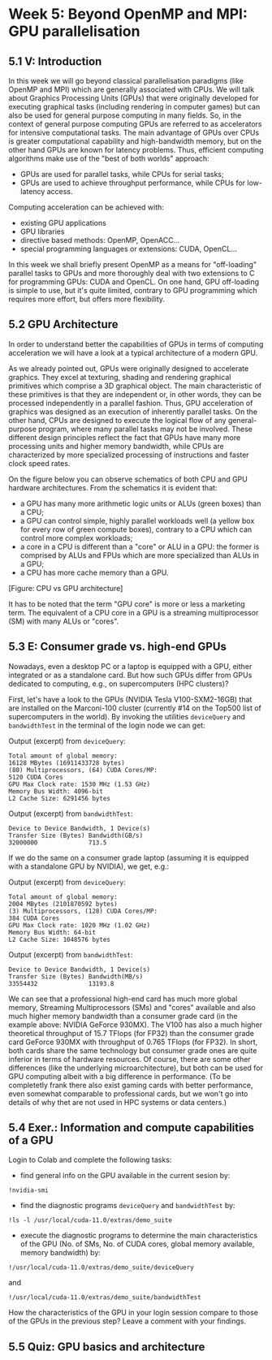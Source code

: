 # Week 5: Beyond OpenMP and MPI: GPU parallelisation 

## 5.1 V: Introduction

In this week we will go beyond classical parallelisation paradigms (like OpenMP and MPI) which are generally associated with CPUs. We will talk about Graphics Processing Units (GPUs) that were originally developed for executing graphical tasks (including rendering in computer games) but can also be used for general purpose computing in many fields. So, in the context of general purpose computing GPUs are referred to as accelerators for intensive computational tasks. The main advantage of GPUs over CPUs is greater computational capability and high-bandwidth memory, but on the other hand GPUs are known for latency problems. Thus, efficient computing algorithms make use of the "best of both worlds" approach:

- GPUs are used for parallel tasks, while CPUs for serial tasks;
- GPUs are used to achieve throughput performance, while CPUs for low-latency access.

Computing acceleration can be achieved with:

- existing GPU applications
- GPU libraries
- directive based methods: OpenMP, OpenACC...
- special programming languages or extensions: CUDA, OpenCL...

In this week we shall briefly present OpenMP as a means for "off-loading" parallel tasks to GPUs and more thoroughly deal with two extensions to C for programming GPUs: CUDA and OpenCL. On one hand, GPU off-loading is simple to use, but it's quite limited, contrary to GPU programming which requires more effort, but offers more flexibility.

## 5.2 GPU Architecture

In order to understand better the capabilities of GPUs in terms of computing acceleration we will have a look at a typical architecture of a modern GPU.

As we already pointed out, GPUs were originally designed to accelerate graphics. They excel at texturing, shading and rendering graphical primitives which comprise a 3D graphical object. The main characteristic of these primitives is that they are independent or, in other words, they can be processed independently in a parallel fashion. Thus, GPU acceleration of graphics was designed as an execution of inherently parallel tasks. On the other hand, CPUs are designed to execute the logical flow of any general-purpose program, where many parallel tasks may not be involved. These different design principles reflect the fact that GPUs have many more processing units and higher memory bandwidth, while CPUs are characterized by more specialized processing of instructions and faster clock speed rates.

On the figure below you can observe schematics of both CPU and GPU hardware architectures. From the schematics it is evident that:

- a GPU has many more arithmetic logic units or ALUs (green boxes) than a CPU;
- a GPU can control simple, highly parallel workloads well (a yellow box for every row of green compute boxes), contrary to a CPU which can control more complex workloads;
- a core in a CPU is different than a "core" or ALU in a GPU: the former is comprised by ALUs and FPUs which are more specialized than ALUs in a GPU;
- a CPU has more cache memory than a GPU.

[Figure: CPU vs GPU architecture]

It has to be noted that the term "GPU core" is more or less a marketing term. The equivalent of a CPU core in a GPU is a streaming multiprocessor (SM) with many ALUs or "cores".

## 5.3 E: Consumer grade vs. high-end GPUs

Nowadays, even a desktop PC or a laptop is equipped with a GPU, either integrated or as a standalone card. But how such GPUs differ from GPUs dedicated to computing, e.g., on supercomputers (HPC clusters)?

First, let's have a look to the GPUs (NVIDIA Tesla V100-SXM2-16GB) that are installed on the Marconi-100 cluster (currently #14 on the Top500 list of supercomputers in the world). By invoking the utilities ```deviceQuery``` and ```bandwidthTest``` in the terminal of the login node we can get:

Output (excerpt) from ```deviceQuery```:

```
Total amount of global memory:
16128 MBytes (16911433728 bytes)
(80) Multiprocessors, (64) CUDA Cores/MP:
5120 CUDA Cores
GPU Max Clock rate: 1530 MHz (1.53 GHz)
Memory Bus Width: 4096-bit
L2 Cache Size: 6291456 bytes
```
Output (excerpt) from ```bandwidthTest```:

```
Device to Device Bandwidth, 1 Device(s)
Transfer Size (Bytes) Bandwidth(GB/s)
32000000              713.5
```

If we do the same on a consumer grade laptop (assuming it is equipped with a standalone GPU by NVIDIA), we get, e.g.:

Output (excerpt) from ```deviceQuery```:

```
Total amount of global memory:
2004 MBytes (2101870592 bytes)
(3) Multiprocessors, (128) CUDA Cores/MP:
384 CUDA Cores
GPU Max Clock rate: 1020 MHz (1.02 GHz)
Memory Bus Width: 64-bit
L2 Cache Size: 1048576 bytes
```

Output (excerpt) from ```bandwidthTest```:

```
Device to Device Bandwidth, 1 Device(s)
Transfer Size (Bytes) Bandwidth(MB/s)
33554432              13193.8
```

We can see that a professional high-end card has much more global memory, Streaming Multiprocessors (SMs) and "cores" available and also much higher memory bandwidth than a consumer grade card (in the example above: NVIDIA GeForce 930MX). The V100 has also a much higher theoretical throughput of 15.7 TFlops (for FP32) than the consumer grade card GeForce 930MX with throughput of 0.765 TFlops (for FP32). In short, both cards share the same technology but consumer grade ones are quite inferior in terms of hardware resources. Of course, there are some other differences (like the underlying microarchitecture), but both can be used for GPU computing albeit with a big difference in performance. (To be completetly frank there also exist gaming cards with better performance, even somewhat comparable to professional cards, but we won't go into details of why thet are not used in HPC systems or data centers.)

## 5.4 Exer.: Information and compute capabilities of a GPU

Login to Colab and complete the following tasks:

- find general info on the GPU available in the current sesion by:

```
!nvidia-smi
```

- find the diagnostic programs ```deviceQuery``` and ```bandwidthTest``` by:

```
!ls -l /usr/local/cuda-11.0/extras/demo_suite

```

- execute the diagnostic programs to determine the main characteristics of the GPU (No. of SMs,
No. of CUDA cores, global memory available, memory bandwidth) by:

```
!/usr/local/cuda-11.0/extras/demo_suite/deviceQuery
```

and

```
!/usr/local/cuda-11.0/extras/demo_suite/bandwidthTest
```

How the characteristics of the GPU in your login session compare to those of the GPUs in the previous step? Leave a comment with your findings.

## 5.5 Quiz: GPU basics and architecture